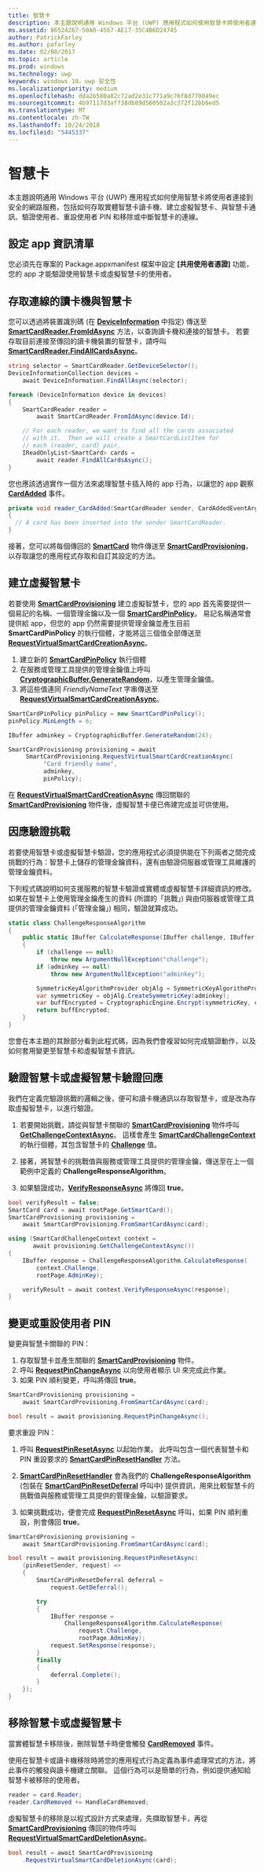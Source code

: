 ```yaml
---
title: 智慧卡
description: 本主題說明通用 Windows 平台 (UWP) 應用程式如何使用智慧卡將使用者連接到安全的網路服務，包括如何存取實體智慧卡讀卡機、建立虛擬智慧卡、與智慧卡通訊、驗證使用者、重設使用者 PIN 和移除或中斷智慧卡的連線。
ms.assetid: 86524267-50A0-4567-AE17-35C4B6D24745
author: PatrickFarley
ms.author: pafarley
ms.date: 02/08/2017
ms.topic: article
ms.prod: windows
ms.technology: uwp
keywords: windows 10，uwp 安全性
ms.localizationpriority: medium
ms.openlocfilehash: dda2b580a82c72ad2e31c771a9c76f8d770049ec
ms.sourcegitcommit: 4b97117d3aff38db89d560502a3c372f12bb6ed5
ms.translationtype: MT
ms.contentlocale: zh-TW
ms.lasthandoff: 10/24/2018
ms.locfileid: "5445337"
---
```

# <a name="smart-cards"></a>智慧卡




本主題說明通用 Windows 平台 (UWP) 應用程式如何使用智慧卡將使用者連接到安全的網路服務，包括如何存取實體智慧卡讀卡機、建立虛擬智慧卡、與智慧卡通訊、驗證使用者、重設使用者 PIN 和移除或中斷智慧卡的連線。 

## <a name="configure-the-app-manifest"></a>設定 app 資訊清單


您必須先在專案的 Package.appxmanifest 檔案中設定 **\[共用使用者憑證\]** 功能，您的 app 才能驗證使用智慧卡或虛擬智慧卡的使用者。

## <a name="access-connected-card-readers-and-smart-cards"></a>存取連線的讀卡機與智慧卡


您可以透過將裝置識別碼 (在 [**DeviceInformation**](https://msdn.microsoft.com/library/windows/apps/br225393) 中指定) 傳送至 [**SmartCardReader.FromIdAsync**](https://msdn.microsoft.com/library/windows/apps/dn263890) 方法，以查詢讀卡機和連接的智慧卡。 若要存取目前連接至傳回的讀卡機裝置的智慧卡，請呼叫 [**SmartCardReader.FindAllCardsAsync**](https://msdn.microsoft.com/library/windows/apps/dn263887)。

```cs
string selector = SmartCardReader.GetDeviceSelector();
DeviceInformationCollection devices =
    await DeviceInformation.FindAllAsync(selector);

foreach (DeviceInformation device in devices)
{
    SmartCardReader reader =
        await SmartCardReader.FromIdAsync(device.Id);

    // For each reader, we want to find all the cards associated
    // with it.  Then we will create a SmartCardListItem for
    // each (reader, card) pair.
    IReadOnlyList<SmartCard> cards =
        await reader.FindAllCardsAsync();
}
```

您也應該透過實作一個方法來處理智慧卡插入時的 app 行為，以讓您的 app 觀察 [**CardAdded**](https://msdn.microsoft.com/library/windows/apps/dn263866) 事件。

```cs
private void reader_CardAdded(SmartCardReader sender, CardAddedEventArgs args)
{
  // A card has been inserted into the sender SmartCardReader.
}
```

接著，您可以將每個傳回的 [**SmartCard**](https://msdn.microsoft.com/library/windows/apps/dn297565) 物件傳送至 [**SmartCardProvisioning**](https://msdn.microsoft.com/library/windows/apps/dn263801)，以存取讓您的應用程式存取和自訂其設定的方法。

## <a name="create-a-virtual-smart-card"></a>建立虛擬智慧卡


若要使用 [**SmartCardProvisioning**](https://msdn.microsoft.com/library/windows/apps/dn263801) 建立虛擬智慧卡，您的 app 首先需要提供一個易記的名稱、一個管理金鑰以及一個 [**SmartCardPinPolicy**](https://msdn.microsoft.com/library/windows/apps/dn297642)。 易記名稱通常會提供給 app，但您的 app 仍然需要提供管理金鑰並產生目前 **SmartCardPinPolicy** 的執行個體，才能將這三個值全部傳送至 [**RequestVirtualSmartCardCreationAsync**](https://msdn.microsoft.com/library/windows/apps/dn263830)。

1.  建立新的 [**SmartCardPinPolicy**](https://msdn.microsoft.com/library/windows/apps/dn297642) 執行個體
2.  在服務或管理工具提供的管理金鑰值上呼叫 [**CryptographicBuffer.GenerateRandom**](https://msdn.microsoft.com/library/windows/apps/br241392)，以產生管理金鑰值。
3.  將這些值連同 *FriendlyNameText* 字串傳送至 [**RequestVirtualSmartCardCreationAsync**](https://msdn.microsoft.com/library/windows/apps/dn263830)。

```cs
SmartCardPinPolicy pinPolicy = new SmartCardPinPolicy();
pinPolicy.MinLength = 6;

IBuffer adminkey = CryptographicBuffer.GenerateRandom(24);

SmartCardProvisioning provisioning = await
     SmartCardProvisioning.RequestVirtualSmartCardCreationAsync(
          "Card friendly name",
          adminkey,
          pinPolicy);
```

在 [**RequestVirtualSmartCardCreationAsync**](https://msdn.microsoft.com/library/windows/apps/dn263830) 傳回關聯的 [**SmartCardProvisioning**](https://msdn.microsoft.com/library/windows/apps/dn263801) 物件後，虛擬智慧卡便已佈建完成並可供使用。

## <a name="handle-authentication-challenges"></a>因應驗證挑戰


若要使用智慧卡或虛擬智慧卡驗證，您的應用程式必須提供能在下列兩者之間完成挑戰的行為：智慧卡上儲存的管理金鑰資料，還有由驗證伺服器或管理工具維護的管理金鑰資料。

下列程式碼說明如何支援服務的智慧卡驗證或實體或虛擬智慧卡詳細資訊的修改。 如果在智慧卡上使用管理金鑰產生的資料 (所謂的「挑戰」) 與由伺服器或管理工具提供的管理金鑰資料 (「管理金鑰」) 相同，驗證就算成功。

```cs
static class ChallengeResponseAlgorithm
{
    public static IBuffer CalculateResponse(IBuffer challenge, IBuffer adminkey)
    {
        if (challenge == null)
            throw new ArgumentNullException("challenge");
        if (adminkey == null)
            throw new ArgumentNullException("adminkey");

        SymmetricKeyAlgorithmProvider objAlg = SymmetricKeyAlgorithmProvider.OpenAlgorithm(SymmetricAlgorithmNames.TripleDesCbc);
        var symmetricKey = objAlg.CreateSymmetricKey(adminkey);
        var buffEncrypted = CryptographicEngine.Encrypt(symmetricKey, challenge, null);
        return buffEncrypted;
    }
}
```

您會在本主題的其餘部分看到此程式碼，因為我們會複習如何完成驗證動作，以及如何套用變更至智慧卡和虛擬智慧卡資訊。

## <a name="verify-smart-card-or-virtual-smart-card-authentication-response"></a>驗證智慧卡或虛擬智慧卡驗證回應


我們在定義完驗證挑戰的邏輯之後，便可和讀卡機通訊以存取智慧卡，或是改為存取虛擬智慧卡，以進行驗證。

1.  若要開始挑戰，請從與智慧卡關聯的 [**SmartCardProvisioning**](https://msdn.microsoft.com/library/windows/apps/dn263801) 物件呼叫 [**GetChallengeContextAsync**](https://msdn.microsoft.com/library/windows/apps/dn263811)。 這樣會產生 [**SmartCardChallengeContext**](https://msdn.microsoft.com/library/windows/apps/dn297570) 的執行個體，其包含智慧卡的 [**Challenge**](https://msdn.microsoft.com/library/windows/apps/dn297578) 值。

2.  接著，將智慧卡的挑戰值與服務或管理工具提供的管理金鑰，傳送至在上一個範例中定義的 **ChallengeResponseAlgorithm**。

3.  如果驗證成功，[**VerifyResponseAsync**](https://msdn.microsoft.com/library/windows/apps/dn297627) 將傳回 **true**。

```cs
bool verifyResult = false;
SmartCard card = await rootPage.GetSmartCard();
SmartCardProvisioning provisioning =
    await SmartCardProvisioning.FromSmartCardAsync(card);

using (SmartCardChallengeContext context =
       await provisioning.GetChallengeContextAsync())
{
    IBuffer response = ChallengeResponseAlgorithm.CalculateResponse(
        context.Challenge,
        rootPage.AdminKey);

    verifyResult = await context.VerifyResponseAsync(response);
}
```

## <a name="change-or-reset-a-user-pin"></a>變更或重設使用者 PIN


變更與智慧卡關聯的 PIN：

1.  存取智慧卡並產生關聯的 [**SmartCardProvisioning**](https://msdn.microsoft.com/library/windows/apps/dn263801) 物件。
2.  呼叫 [**RequestPinChangeAsync**](https://msdn.microsoft.com/library/windows/apps/dn263823) 以向使用者顯示 UI 來完成此作業。
3.  如果 PIN 順利變更，呼叫將傳回 **true**。

```cs
SmartCardProvisioning provisioning =
    await SmartCardProvisioning.FromSmartCardAsync(card);

bool result = await provisioning.RequestPinChangeAsync();
```

要求重設 PIN：

1.  呼叫 [**RequestPinResetAsync**](https://msdn.microsoft.com/library/windows/apps/dn263825) 以起始作業。 此呼叫包含一個代表智慧卡和 PIN 重設要求的 [**SmartCardPinResetHandler**](https://msdn.microsoft.com/library/windows/apps/dn297701) 方法。
2.  [**SmartCardPinResetHandler**](https://msdn.microsoft.com/library/windows/apps/dn297701) 會為我們的 **ChallengeResponseAlgorithm** (包裝在 [**SmartCardPinResetDeferral**](https://msdn.microsoft.com/library/windows/apps/dn297693) 呼叫中) 提供資訊，用來比較智慧卡的挑戰值與服務或管理工具提供的管理金鑰，以驗證要求。

3.  如果挑戰成功，便會完成 [**RequestPinResetAsync**](https://msdn.microsoft.com/library/windows/apps/dn263825) 呼叫，如果 PIN 順利重設，則會傳回 **true**。

```cs
SmartCardProvisioning provisioning =
    await SmartCardProvisioning.FromSmartCardAsync(card);

bool result = await provisioning.RequestPinResetAsync(
    (pinResetSender, request) =>
    {
        SmartCardPinResetDeferral deferral =
            request.GetDeferral();

        try
        {
            IBuffer response =
                ChallengeResponseAlgorithm.CalculateResponse(
                    request.Challenge,
                    rootPage.AdminKey);
            request.SetResponse(response);
        }
        finally
        {
            deferral.Complete();
        }
    });
}
```

## <a name="remove-a-smart-card-or-virtual-smart-card"></a>移除智慧卡或虛擬智慧卡


當實體智慧卡移除後，刪除智慧卡時便會觸發 [**CardRemoved**](https://msdn.microsoft.com/library/windows/apps/dn263875) 事件。

使用在智慧卡或讀卡機移除時將您的應用程式行為定義為事件處理常式的方法，將此事件的觸發與讀卡機建立關聯。 這個行為可以是簡單的行為，例如提供通知給智慧卡被移除的使用者。

```cs
reader = card.Reader;
reader.CardRemoved += HandleCardRemoved;
```

虛擬智慧卡的移除是以程式設計方式來處理，先擷取智慧卡，再從 [**SmartCardProvisioning**](https://msdn.microsoft.com/library/windows/apps/dn263801) 傳回的物件呼叫 [**RequestVirtualSmartCardDeletionAsync**](https://msdn.microsoft.com/library/windows/apps/dn263850)。

```cs
bool result = await SmartCardProvisioning
    .RequestVirtualSmartCardDeletionAsync(card);
```